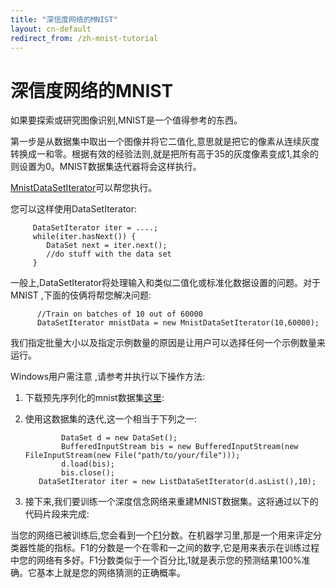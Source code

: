 ```yaml
---
title: "深信度网络的MNIST"
layout: cn-default
redirect_from: /zh-mnist-tutorial
---
```


# 深信度网络的MNIST

如果要探索或研究图像识别,MNIST是一个值得参考的东西。

第一步是从数据集中取出一个图像并将它二值化,意思就是把它的像素从连续灰度转换成一和零。根据有效的经验法则,就是把所有高于35的灰度像素变成1,其余的则设置为0。MNIST数据集迭代器将会这样执行。

[MnistDataSetIterator](http://deeplearning4j.org/doc/org/datasets/iterator/impl/MnistDataSetIterator.html)可以帮您执行。

您可以这样使用DataSetIterator:

         DataSetIterator iter = ....;
         while(iter.hasNext()) {
         	DataSet next = iter.next();
         	//do stuff with the data set
         }

一般上,DataSetIterator将处理输入和类似二值化或标准化数据设置的问题。对于MNIST ,下面的伎俩将帮您解决问题:

          //Train on batches of 10 out of 60000
          DataSetIterator mnistData = new MnistDataSetIterator(10,60000);

我们指定批量大小以及指定示例数量的原因是让用户可以选择任何一个示例数量来运行。

Windows用户需注意 ,请参考并执行以下操作方法:

1. 下载预先序列化的mnist数据集[这里](https://drive.google.com/file/d/0B-O_wola53IsWDhCSEtJWXUwTjg/edit?usp=sharing):
2. 使用这数据集的迭代,这一个相当于下列之一:

               DataSet d = new DataSet();
               BufferedInputStream bis = new BufferedInputStream(new FileInputStream(new File("path/to/your/file")));
               d.load(bis);
               bis.close();
          DataSetIterator iter = new ListDataSetIterator(d.asList(),10);
3. 接下来,我们要训练一个深度信念网络来重建MNIST数据集。这将通过以下的代码片段来完成:

<script src="https://gist-it.appspot.com/https://github.com/deeplearning4j/dl4j-examples/blob/master/src/main/java/org/deeplearning4j/examples/feedforward/classification/MLPClassifierMoon.java?slice=28:95"></script>

当您的网络已被训练后,您会看到一个[F1](https://en.wikipedia.org/wiki/F1_score)分数。在机器学习里,那是一个用来评定分类器性能的指标。F1的分数是一个在零和一之间的数字,它是用来表示在训练过程中您的网络有多好。F1分数类似于一个百分比,1就是表示您的预测结果100%准确。它基本上就是您的网络猜测的正确概率。
